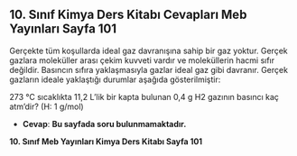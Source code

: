 ## 10. Sınıf Kimya Ders Kitabı Cevapları Meb Yayınları Sayfa 101

Gerçekte tüm koşullarda ideal gaz davranışına sahip bir gaz yoktur. Gerçek gazlara moleküller arası çekim kuvveti vardır ve moleküllerin hacmi sıfır değildir. Basıncın sıfıra yaklaşmasıyla gazlar ideal gaz gibi davranır. Gerçek gazların ideale yaklaştığı durumlar aşağıda gösterilmiştir:

273 °C sıcaklıkta 11,2 L’lik bir kapta bulunan 0,4 g H2 gazının basıncı kaç atm’dir? (H: 1 g/mol)

* **Cevap**: **Bu sayfada soru bulunmamaktadır.**

**10. Sınıf Meb Yayınları Kimya Ders Kitabı Sayfa 101**